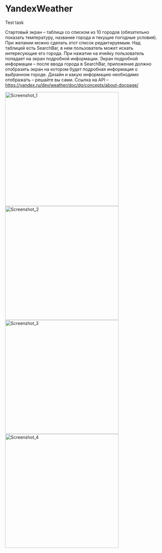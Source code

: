 # YandexWeather
Test task

Стартовый экран – таблица со списком из 10 городов (обязательно показать
температуру, название города и текущие погодные условия). При желании можно
сделать этот список редактируемым. Над таблицей есть SearchBar, в нем
пользователь может искать интересующие его города. При нажатии на ячейку
пользователь попадает на экран подробной информации.
Экран подробной информации – после ввода города в SearchBar, приложение
должно отобразить экран на котором будет подробная информация о выбранном
городе. Дизайн и какую информацию необходимо отображать – решайте вы сами.
Ссылка на API – https://yandex.ru/dev/weather/doc/dg/concepts/about-docpage/

<img width="366" alt="Screenshot_1" src="https://github.com/ruslan-shigapov/YandexWeather/assets/104629658/edd8491f-6f36-4841-a7f6-2a7e0f245fd6">

<img width="366" alt="Screenshot_2" src="https://github.com/ruslan-shigapov/YandexWeather/assets/104629658/d584833e-f3ce-4afb-8258-ec67843cc4f2">

<img width="366" alt="Screenshot_3" src="https://github.com/ruslan-shigapov/YandexWeather/assets/104629658/2a1a3a21-ad58-4abd-be42-15b08d7b975d">

<img width="366" alt="Screenshot_4" src="https://github.com/ruslan-shigapov/YandexWeather/assets/104629658/04be5a76-43a9-447b-9a2a-443d82d5ebcb">
